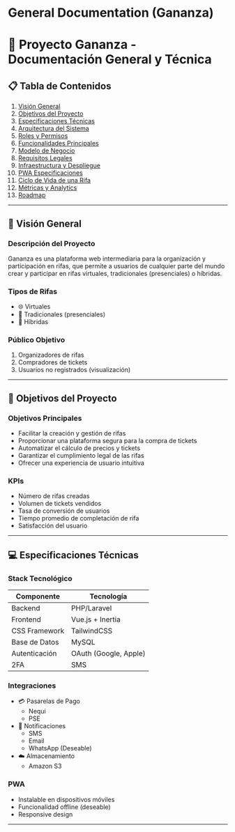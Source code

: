 # General Documentation (Gananza)

# 📱 Proyecto Gananza - Documentación General y Técnica

## 📋 Tabla de Contenidos

1. [Visión General](#-visión-general)
2. [Objetivos del Proyecto](#-objetivos-del-proyecto)
3. [Especificaciones Técnicas](#-especificaciones-técnicas)
4. [Arquitectura del Sistema](#-arquitectura-del-sistema)
5. [Roles y Permisos](#-roles-y-permisos)
6. [Funcionalidades Principales](#-funcionalidades-principales)
7. [Modelo de Negocio](#-modelo-de-negocio)
8. [Requisitos Legales](#-requisitos-legales)
9. [Infraestructura y Despliegue](#-infraestructura-y-despliegue)
10. [PWA Especificaciones](#-pwa-especificaciones)
11. [Ciclo de Vida de una Rifa](#-ciclo-de-vida-de-una-rifa)
12. [Métricas y Analytics](#-métricas-y-analytics)
13. [Roadmap](#-roadmap)

---

## 🎯 Visión General

### Descripción del Proyecto

Gananza es una plataforma web intermediaria para la organización y participación en rifas, que permite a usuarios de cualquier parte del mundo crear y participar en rifas virtuales, tradicionales (presenciales) o híbridas.

### Tipos de Rifas

- 🌐 Virtuales
- 👥 Tradicionales (presenciales)
- 🔄 Híbridas

### Público Objetivo

1. Organizadores de rifas
2. Compradores de tickets
3. Usuarios no registrados (visualización)

---

## 🎯 Objetivos del Proyecto

### Objetivos Principales

- Facilitar la creación y gestión de rifas
- Proporcionar una plataforma segura para la compra de tickets
- Automatizar el cálculo de precios y tickets
- Garantizar el cumplimiento legal de las rifas
- Ofrecer una experiencia de usuario intuitiva

### KPIs

- Número de rifas creadas
- Volumen de tickets vendidos
- Tasa de conversión de usuarios
- Tiempo promedio de completación de rifa
- Satisfacción del usuario

---

## 💻 Especificaciones Técnicas

### Stack Tecnológico

| Componente | Tecnología            |
|------------|-----------------------|
| Backend    | PHP/Laravel           |
| Frontend   | Vue.js + Inertia      |
| CSS Framework | TailwindCSS       |
| Base de Datos | MySQL             |
| Autenticación | OAuth (Google, Apple) |
| 2FA        | SMS                   |

### Integraciones

- 💳 Pasarelas de Pago
    - Nequi
    - PSE
- 📨 Notificaciones
    - SMS
    - Email
    - WhatsApp (Deseable)
- ☁️ Almacenamiento
    - Amazon S3

### PWA

- Instalable en dispositivos móviles
- Funcionalidad offline (deseable)
- Responsive design

---
